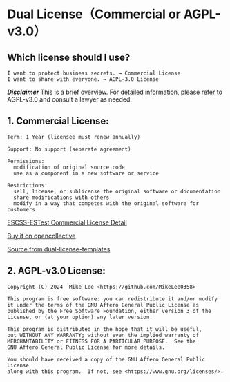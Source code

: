 # Dual License（Commercial or AGPL-v3.0）
## Which license should I use?
    I want to protect business secrets. → Commercial License
    I want to share with everyone. → AGPL-3.0 License

***Disclaimer*** 
This is a brief overview. For detailed information, please refer to AGPL-v3.0 and consult a lawyer as needed.

## 1. Commercial License:
    Term: 1 Year (licensee must renew annually)
    
    Support: No support (separate agreement)
    
    Permissions:
      modification of original source code
      use as a component in a new software or service
      
    Restrictions:
      sell, license, or sublicense the original software or documentation
      share modifications with others
      modify in a way that competes with the original software for customers

[ESCSS-ESTest Commercial License Detail](./src/img/Basic-Perpetual.pdf)

[Buy it on opencollective](https://opencollective.com/escss)

[Source from dual-license-templates](https://github.com/lawndoc/dual-license-templates)

## 2. AGPL-v3.0 License:
    Copyright (C) 2024  Mike Lee <https://github.com/MikeLee0358>

    This program is free software: you can redistribute it and/or modify
    it under the terms of the GNU Affero General Public License as
    published by the Free Software Foundation, either version 3 of the
    License, or (at your option) any later version.

    This program is distributed in the hope that it will be useful,
    but WITHOUT ANY WARRANTY; without even the implied warranty of
    MERCHANTABILITY or FITNESS FOR A PARTICULAR PURPOSE.  See the
    GNU Affero General Public License for more details.

    You should have received a copy of the GNU Affero General Public License
    along with this program.  If not, see <https://www.gnu.org/licenses/>.